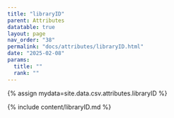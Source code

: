 ```yaml
---
title: "libraryID"
parent: Attributes
datatable: true
layout: page
nav_order: "38"
permalink: "docs/attributes/libraryID.html"
date: "2025-02-08"
params:
  title: ""
  rank: ""
---
```

{% assign mydata=site.data.csv.attributes.libraryID %} 

{% include content/libraryID.md %}
